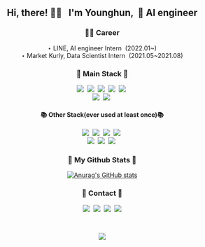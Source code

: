 <h2 align='center'>Hi, there! 👋🏾 &nbsp I'm Younghun, &nbsp🧠 AI engineer</h2>
<h3 align='center'>🧑‍💻 Career</h3>
<p align='center'>
  ⋆ LINE, AI engineer Intern &nbsp(2022.01~) 
  <br>
  ⋆ Market Kurly, Data Scientist Intern &nbsp(2021.05~2021.08)
</p>

<h3 align="center">🦾 Main Stack 🦾</h3>
<p align="center">
  <img src="https://img.shields.io/badge/Python-3766AB?style=flat-square&logo=Python&logoColor=white"/></a>&nbsp
  <img src="https://img.shields.io/badge/pandas-150458?style=flat-square&logo=pandas&logoColor=white"/></a>&nbsp
  <img src="https://img.shields.io/badge/Numpy-013243?style=flat-square&logo=Numpy&logoColor=white"/></a>&nbsp
  <img src="https://img.shields.io/badge/scikit-learn-F7931E?style=flat-square&logo=scikit-learn&logoColor=white"/></a>&nbsp
  <img src="https://img.shields.io/badge/TensorFlow-FF6F00?style=flat-square&logo=TensorFlow&logoColor=white"/></a>&nbsp
  <br>
  <img src="https://img.shields.io/badge/Mysql-E6B91E?style=flat-square&logo=MySql&logoColor=white"/></a>&nbsp
  <img src="https://img.shields.io/badge/PostgreSQL-4169E1?style=flat-square&logo=PostgreSQL&logoColor=white"/></a>&nbsp
</p>
<h4 align="center">📚 Other Stack(ever used at least once)📚</h4>

<p align="center">
  <img src="https://img.shields.io/badge/Linux-FCC624?style=flat-square&logo=Linux&logoColor=white"/></a>&nbsp
  <img src="https://img.shields.io/badge/Flask-000000?style=flat-square&logo=Flask&logoColor=white"/></a>&nbsp
  <img src="https://img.shields.io/badge/Amazon AWS-232F3E?style=flat-square&logo=Amazon AWS&logoColor=white"/></a>&nbsp
  <img src="https://img.shields.io/badge/PyTorch-EE4C2C?style=flat-square&logo=PyTorch&logoColor=white"/></a>&nbsp
  <br>
  <img src="https://img.shields.io/badge/Go-00ADD8?style=flat-square&logo=Go&logoColor=white"/></a>&nbsp
  <img src="https://img.shields.io/badge/R-276DC3?style=flat-square&logo=R&logoColor=white"/></a>&nbsp
  <img src="https://img.shields.io/badge/MongoDB-47A248?style=flat-square&logo=MongoDB&logoColor=white"/></a>&nbsp
</p>


<h3 align="center">🐙 My Github Stats 🐙</h3>
<div align="center">

[![Anurag's GitHub stats](https://github-readme-stats.vercel.app/api?username=hyeinisfree&hide_title=true&show_icons=true&include_all_commits=true&disable_animations=true&theme=vue)](https://github.com/anuraghazra/github-readme-stats)
</div>

<h3 align="center">👀 Contact 👀</h3>
<p align="center">
  <a href="https://techblog-history-younghunjo1.tistory.com/"><img src="https://img.shields.io/badge/Tech%20Blog-FF6C00?style=flat-square&logo=TV Time&logoColor=white&link=https://techblog-history-younghunjo1.tistory.com/"/></a>&nbsp
   <a href="https://www.linkedin.com/in/%EC%98%81%ED%9B%88-%EC%A1%B0-3162a41a5/"><img src="https://img.shields.io/badge/LinkedIn-0A66C2?style=flat-square&logo=LinkedIn&logoColor=white&link=https://www.linkedin.com/in/%EC%98%81%ED%9B%88-%EC%A1%B0-3162a41a5/"/></a>&nbsp
  <a href="https://www.instagram.com/jo_yh181/"><img src="https://img.shields.io/badge/Instagram-E4405F?style=flat-square&logo=Instagram&logoColor=white&link=https://www.instagram.com/jo_yh181/"/></a>&nbsp
  <a href="mailto:steadyist357@gmail.com"><img src="https://img.shields.io/badge/Gmail-d14836?style=flat-square&logo=Gmail&logoColor=white&link=steadyist357@gmail.com"/></a>
</p>
<br>
<p align="center">
  <a href="https://hits.seeyoufarm.com"><img src="https://hits.seeyoufarm.com/api/count/incr/badge.svg?url=https%3A%2F%2Fgithub.com%2Fhyeinisfree&count_bg=%2341B883&title_bg=%23CDC2C2&icon=github.svg&icon_color=%23E7E7E7&title=hits&edge_flat=false"/></a>
</p>

